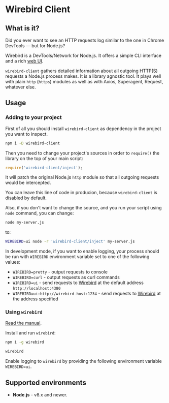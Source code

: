 # Wirebird Client

## What is it?

Did you ever want to see an HTTP requests log similar to the one in Chrome DevTools — but for Node.js?

Wirebird is a DevTools/Network for Node.js. It offers a simple CLI interface and a rich [web UI](https://npmjs.com/package/wirebird).

`wirebird-client` gathers detailed information about all outgoing HTTP(S) requests a Node.js process makes. It is a library agnostic tool. It plays well with plain `http` (`https`) modules as well as with Axios, Superagent, Request, whatever else.

## Usage

### Adding to your project

First of all you should install `wirebird-client` as dependency in the project you want to inspect.

```sh
npm i -D wirebird-client
```

Then you need to change your project's sources in order to `require()` the library on the top of your main script:

```js
require('wirebird-client/inject');
```

It will patch the original Node.js `http` module so that all outgoing requests would be intercepted.

You can leave this line of code in producion, because `wirebird-client` is disabled by default.

Also, if you don't want to change the source, and you run your script using `node` command, you can change:

```sh
node my-server.js
```

to:

```sh
WIREBIRD=ui node -r 'wirebird-client/inject' my-server.js
```


In development mode, if you want to enable logging, your process should be run with `WIREBIRD` environment variable set to one of the following values:

-   `WIREBIRD=pretty` - output requests to console
-   `WIREBIRD=curl` - output requests as curl commands
-   `WIREBIRD=ui` - send requests to [Wirebird](https://npmjs.com/package/wirebird) at the default address `http://localhost:4380`
-   `WIREBIRD=ui:http://wirebird-host:1234` - send requests to [Wirebird](https://npmjs.com/package/wirebird) at the address specified

### Using `wirebird`

[Read the manual](https://npmjs.com/package/wirebird).

Install and run `wirebird`:

```sh
npm i -g wirebird

wirebird
```

Enable logging to `wirebird` by providing the following environment variable `WIREBIRD=ui`.

## Supported environments

- **Node.js** - v8.x and newer.
